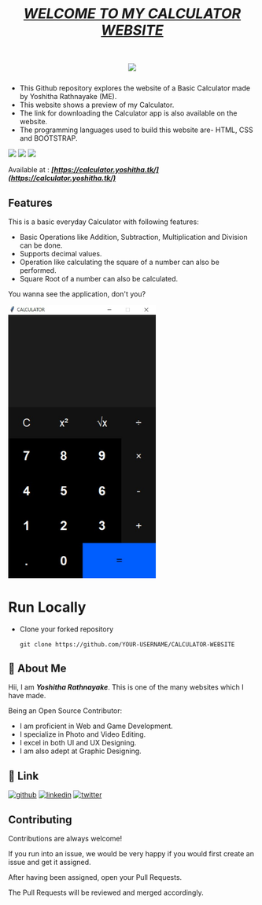 # <div align="center"><a href="https://calculator.yoshitha.tk/"><b><i>WELCOME TO MY CALCULATOR WEBSITE</i></b></a></div>

# <div align="center"><img src="https://raw.githubusercontent.com/YoshithaRathnayake/NEW-YOSHITHA-WEBSITE/main/assets/img/Yoshitha%20Rathnayake%201.png" width="300px"></div>

- This Github repository explores the website of a Basic Calculator made by Yoshitha Rathnayake (ME).
- This website shows a preview of my Calculator. 
- The link for downloading the Calculator app is also available on the website.
- The programming languages used to build this website are- HTML, CSS and BOOTSTRAP.

<a href="https://www.w3schools.com/html/"><img src="https://img.icons8.com/color/48/000000/html-5--v1.png"/><a> 
<a href="https://www.w3schools.com/css/"><img src="https://img.icons8.com/color/48/000000/css3.png"/><a>
 <a href="https://www.w3schools.com/bootstrap/"><img src="https://img.icons8.com/color/48/000000/bootstrap.png"/><a>

Available at : <b><i>[https://calculator.yoshitha.tk/](https://calculator.yoshitha.tk/)</i></b>



## Features
This is a basic everyday Calculator with following features:
- Basic Operations like Addition, Subtraction, Multiplication and Division can be done.
- Supports decimal values.
- Operation like calculating the square of a number can also be performed.
- Square Root of a number can also be calculated.


 <div >
<p>You wanna see the application, don't you?</p>
<img src="assets\img\Calculator_Img.jpg" width="300px" ></div>


# Run Locally

- Clone your forked repository
  ```
  git clone https://github.com/YOUR-USERNAME/CALCULATOR-WEBSITE
  ```

  
## 🚀 About Me
Hii, I am _**Yoshitha Rathnayake**_. This is one of 
the many websites which I have made.
 
Being an Open Source Contributor:
- I am proficient in Web and Game Development.
- I specialize in Photo and Video Editing.
- I excel in both UI and UX Designing. 
- I am also adept at Graphic Designing.



## 🔗 Link
[![github](https://img.shields.io/badge/GitHub-100000?style=for-the-badge&logo=github&logoColor=white)](https://github.com/YoshithaRathnayake)
[![linkedin](https://img.shields.io/badge/GitLab-330F63?style=for-the-badge&logo=gitlab&logoColor=white)](https://gitlab.com/YoshithaRathnayake)
[![twitter](https://img.shields.io/badge/twitter-1DA1F2?style=for-the-badge&logo=twitter&logoColor=white)](https://twitter.com/Yoshitha2008)




## Contributing

Contributions are always welcome!

If you run into an issue, we would be very happy if you would first create an issue and get it assigned.

After having been assigned, open your Pull Requests.

The Pull Requests will be reviewed and merged accordingly.





